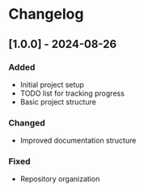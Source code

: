 # Changelog

## [1.0.0] - 2024-08-26
### Added
- Initial project setup
- TODO list for tracking progress
- Basic project structure

### Changed
- Improved documentation structure

### Fixed
- Repository organization
